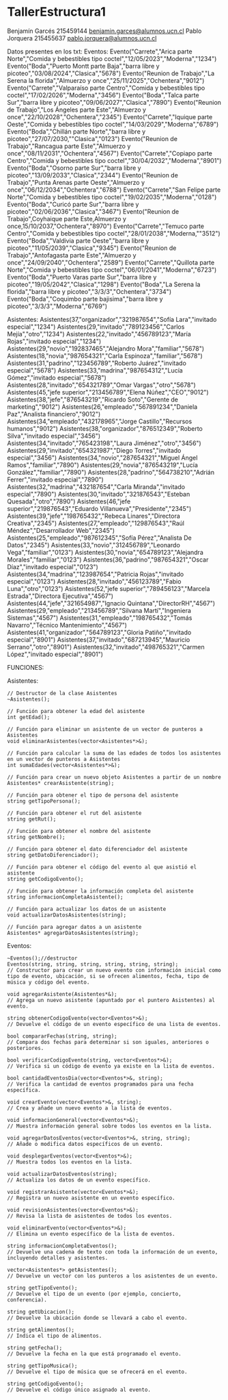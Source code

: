 # TallerEstructura1
Benjamín Garcés 215459144 benjamin.garces@alumnos.ucn.cl
Pablo Jorquera 215455637 pablo.jorquera@alumnos.ucn.cl

Datos presentes en los txt:
Eventos: 
Evento("Carrete","Arica parte Norte","Comida y bebestibles tipo coctel","12/05/2023","Moderna","1234")
Evento("Boda","Puerto Montt parte Baja","barra libre y picoteo","03/08/2024","Clasica","5678")
Evento("Reunion de Trabajo","La Serena la florida","Almuerzo y once","25/11/2025","Ochentera","9012")
Evento("Carrete","Valparaíso parte Centro","Comida y bebestibles tipo coctel","17/02/2026","Moderna","3456")
Evento("Boda","Talca parte Sur","barra libre y picoteo","09/06/2027","Clasica","7890")
Evento("Reunion de Trabajo","Los Ángeles parte Este","Almuerzo y once","22/10/2028","Ochentera","2345")
Evento("Carrete","Iquique parte Oeste","Comida y bebestibles tipo coctel","14/03/2029","Moderna","6789")
Evento("Boda","Chillán parte Norte","barra libre y picoteo","27/07/2030,""Clasica","0123")
Evento("Reunion de Trabajo","Rancagua parte Este","Almuerzo y once","08/11/2031","Ochentera","4567")
Evento("Carrete","Copiapo parte Centro","Comida y bebestibles tipo coctel","30/04/2032","Moderna","8901")
Evento("Boda","Osorno parte Sur","barra libre y picoteo","13/09/2033","Clasica","2344")
Evento("Reunion de Trabajo","Punta Arenas parte Oeste","Almuerzo y once","06/12/2034","Ochentera","6788")
Evento("Carrete","San Felipe parte Norte","Comida y bebestibles tipo coctel","19/02/2035","Moderna","0128")
Evento("Boda","Curicó parte Sur","barra libre y picoteo","02/06/2036","Clasica","3467")
Evento("Reunion de Trabajo",Coyhaique parte Este,Almuerzo y once,15/10/2037,"Ochentera","8970")
Evento("Carrete","Temuco parte Centro","Comida y bebestibles tipo coctel","28/01/2038","Moderna,""3512")
Evento("Boda","Valdivia parte Oeste","barra libre y picoteo","11/05/2039","Clasica","9345")
Evento("Reunion de Trabajo","Antofagasta parte Este","Almuerzo y once","24/09/2040","Ochentera","2589")
Evento("Carrete","Quillota parte Norte","Comida y bebestibles tipo coctel","06/01/2041","Moderna","6723")
Evento("Boda","Puerto Varas parte Sur","barra libre y picoteo","19/05/2042","Clasica","1298")
Evento("Boda","La Serena la florida","barra libre y picoteo","3/3/3","Ochentera","3734")
Evento("Boda","Coquimbo parte bajisima","barra libre y picoteo","3/3/3","Moderna","6769")

Asistentes:
Asistentes(37,"organizador","321987654","Sofía Lara","invitado especial","1234")
Asistentes(29,"invitado","789123456","Carlos Mejía","otro","1234")
Asistentes(22,"invitado","456789123","María Rojas","invitado especial","1234")
Asistentes(29,"novio","192837465","Alejandro Mora","familiar","5678")
Asistentes(18,"novia","987654321","Carla Espinoza","familiar","5678")
Asistentes(31,"padrino","123456789","Roberto Juárez","invitado especial","5678")
Asistentes(33,"madrina","987654312","Lucía Gómez","invitado especial","5678")
Asistentes(28,"invitado","654321789","Omar Vargas","otro","5678")
Asistentes(45,"jefe superior","213456789","Elena Núñez","CEO","9012")
Asistentes(38,"jefe","876543219","Ricardo Soto","Gerente de marketing","9012")
Asistentes(26,"empleado","567891234","Daniela Paz","Analista financiero","9012")
Asistentes(34,"empleado","432178965","Jorge Castillo","Recursos humanos","9012")
Asistentes(38,"organizador","876512349","Roberto Silva","invitado especial","3456")
Asistentes(34,"invitado","765423198","Laura Jiménez","otro","3456")
Asistentes(29,"invitado","654321987","Diego Torres","invitado especial","3456")
Asistentes(34,"novio","287654321","Miguel Ángel Ramos","familiar","7890")
Asistentes(29,"novia","876543219","Lucía González","familiar","7890")
Asistentes(28,"padrino","564738210","Adrián Ferrer","invitado especial","7890")
Asistentes(32,"madrina","432187654","Carla Miranda","invitado especial","7890")
Asistentes(30,"invitado","321876543","Esteban Quesada","otro","7890")
Asistentes(46,"jefe superior","219876543","Eduardo Villanueva","Presidente","2345")
Asistentes(39,"jefe","198765432","Rebeca Linares","Directora Creativa","2345")
Asistentes(27,"empleado","129876543","Raúl Méndez","Desarrollador Web","2345")
Asistentes(25,"empleado","987612345","Sofía Pérez","Analista De Datos","2345")
Asistentes(33,"novio","312456789","Leonardo Vega","familiar","0123")
Asistentes(30,"novia","654789123","Alejandra Morales","familiar","0123")
Asistentes(36,"padrino","987654321","Oscar Díaz","invitado especial","0123")
Asistentes(34,"madrina","123987654","Patricia Rojas","invitado especial","0123")
Asistentes(28,"invitado","456123789","Fabio Luna","otro","0123")
Asistentes(52,"jefe superior","789456123","Marcela Estrada","Directora Ejecutiva","4567")
Asistentes(44,"jefe","321654987","Ignacio Quintana","DirectorRH","4567")
Asistentes(29,"empleado","213456789","Silvana Martí","Ingeniera Sistemas","4567")
Asistentes(31,"empleado","198765432","Tomás Navarro","Técnico Mantenimiento","4567")
Asistentes(41,"organizador","564789123","Gloria Patiño","invitado especial","8901")
Asistentes(37,"invitado","687213945","Mauricio Serrano","otro","8901")
Asistentes(32,"invitado","498765321","Carmen López","invitado especial","8901")

FUNCIONES:

Asistentes:
    
    // Destructor de la clase Asistentes
    ~Asistentes(); 

    // Función para obtener la edad del asistente
    int getEdad(); 

    // Función para eliminar un asistente de un vector de punteros a Asistentes
    void eliminarAsistentes(vector<Asistentes*>&);

    // Función para calcular la suma de las edades de todos los asistentes en un vector de punteros a Asistentes
    int sumaEdades(vector<Asistentes*>&);

    // Función para crear un nuevo objeto Asistentes a partir de un nombre
    Asistentes* crearAsistente(string);

    // Función para obtener el tipo de persona del asistente
    string getTipoPersona(); 

    // Función para obtener el rut del asistente
    string getRut(); 

    // Función para obtener el nombre del asistente
    string getNombre(); 

    // Función para obtener el dato diferenciador del asistente
    string getDatoDiferenciador(); 

    // Función para obtener el código del evento al que asistió el asistente
    string getCodigoEvento(); 

    // Función para obtener la información completa del asistente
    string informacionCompletaAsistente(); 

    // Función para actualizar los datos de un asistente
    void actualizarDatosAsistentes(string); 

    // Función para agregar datos a un asistente
    Asistentes* agregarDatosAsistentes(string);

Eventos:

    ~Eventos();//destructor
    Eventos(string, string, string, string, string, string);
    // Constructor para crear un nuevo evento con información inicial como tipo de evento, ubicación, si se ofrecen alimentos, fecha, tipo de música y código del evento.

    void agregarAsistente(Asistentes*&);
    // Agrega un nuevo asistente (apuntado por el puntero Asistentes) al evento.

    string obtenerCodigoEvento(vector<Eventos*>&);
    // Devuelve el código de un evento específico de una lista de eventos.

    bool compararFechas(string, string);
    // Compara dos fechas para determinar si son iguales, anteriores o posteriores.

    bool verificarCodigoEvento(string, vector<Eventos*>&);
    // Verifica si un código de evento ya existe en la lista de eventos.

    bool cantidadEventosDia(vector<Eventos*>&, string);
    // Verifica la cantidad de eventos programados para una fecha específica.

    void crearEvento(vector<Eventos*>&, string);
    // Crea y añade un nuevo evento a la lista de eventos.

    void informacionGeneral(vector<Eventos*>&);
    // Muestra información general sobre todos los eventos en la lista.

    void agregarDatosEventos(vector<Eventos*>&, string, string);
    // Añade o modifica datos específicos de un evento.

    void desplegarEventos(vector<Eventos*>&);
    // Muestra todos los eventos en la lista.

    void actualizarDatosEventos(string);
    // Actualiza los datos de un evento específico.

    void registrarAsistente(vector<Eventos*>&);
    // Registra un nuevo asistente en un evento específico.

    void revisionAsistentes(vector<Eventos*>&);
    // Revisa la lista de asistentes de todos los eventos.

    void eliminarEvento(vector<Eventos*>&);
    // Elimina un evento específico de la lista de eventos.

    string informacionCompletaEventos();
    // Devuelve una cadena de texto con toda la información de un evento, incluyendo detalles y asistentes.

    vector<Asistentes*> getAsistentes();
    // Devuelve un vector con los punteros a los asistentes de un evento.

    string getTipoEvento();
    // Devuelve el tipo de un evento (por ejemplo, concierto, conferencia).

    string getUbicacion();
    // Devuelve la ubicación donde se llevará a cabo el evento.

    string getAlimentos();
    // Indica el tipo de alimentos.

    string getFecha();
    // Devuelve la fecha en la que está programado el evento.

    string getTipoMusica();
    // Devuelve el tipo de música que se ofrecerá en el evento.

    string getCodigoEvento();
    // Devuelve el código único asignado al evento.